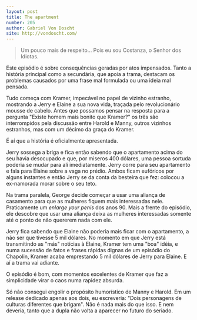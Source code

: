 ```yaml
---
layout: post
title: The apartment
number: 205
author: Gabriel Von Doscht
site: http://vondoscht.com/
---
```


> Um pouco mais de respeito... Pois eu sou Costanza, o Senhor dos Idiotas.

Este episódio é sobre consequências geradas por atos impensados. Tanto a história principal como a secundária, que apoia a trama, destacam os problemas causados por uma frase mal formulada ou uma ideia mal pensada.

Tudo começa com Kramer, impecável no papel de vizinho estranho, mostrando a Jerry e Elaine a sua nova vida, traçada pelo revolucionário mousse de cabelo. Antes que possamos pensar na resposta para a pergunta "Existe homem mais bonito que Kramer?" os três são interrompidos pela discussão entre Harold e Manny, outros vizinhos estranhos, mas com um décimo da graça do Kramer.

É aí que a história é oficialmente apresentada.

Jerry sossega a briga e fica então sabendo que o apartamento acima do seu havia desocupado e que, por miseros 400 dólares, uma pessoa sortuda poderia se mudar para ali imediatamente. Jerry corre para seu apartamento e fala para Elaine sobre a vaga no prédio. Ambos ficam eufóricos por alguns instantes e então Jerry se da conta da besteira que fez: colocou a ex-namorada morar sobre o seu teto.

Na trama paralela, George decide começar a usar uma aliança de casamento para que as mulheres fiquem mais interessadas nele. Praticamente um *enlarge your penis* dos anos 90. Mais a frente do episódio, ele descobre que usar uma aliança deixa as mulheres interessadas somente até o ponto de não quererem nada com ele.

Jerry fica sabendo que Elaine não poderia mais ficar com o apartamento, a não ser que tivesse 5 mil dólares. No momento em que Jerry está transmitindo as "más" notícias à Elaine, Kramer tem uma "boa" idéia, e numa sucessão de fatos e frases rápidas dignas de um episódio do Chapolin, Kramer acaba emprestando 5 mil dólares de Jerry para Elaine. E aí a trama vai adiante.

O episódio é bom, com momentos excelentes de Kramer que faz a simplicidade virar o caos numa rapidez absurda.

Só não consegui engolir o propósito humorístico de Manny e Harold. Em um release dedicado apenas aos dois, eu escreveria: "Dois personagens de culturas diferentes que brigam". Não é nada mais do que isso. E nem deveria, tanto que a dupla não volta a aparecer no futuro do seriado.
